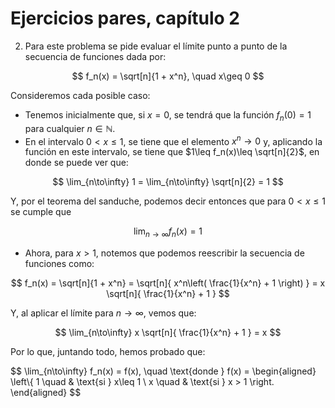 # Ejercicios pares, capítulo 2

2. Para este problema se pide evaluar el límite punto a punto de la secuencia de funciones dada por:

$$ f_n(x) = \sqrt[n]{1 + x^n}, \quad x\geq 0 $$

Consideremos cada posible caso:

* Tenemos inicialmente que, si $x=0$, se tendrá que la función $f_n(0)=1$ para cualquier $n\in\mathbb{N}$.
* En el intervalo $0 < x \leq 1$, se tiene que el elemento $x^n \to 0$ y, aplicando la función en este intervalo, se tiene que $1\leq f_n(x)\leq \sqrt[n]{2}$, en donde se puede ver que:

$$ \lim_{n\to\infty} 1 = \lim_{n\to\infty} \sqrt[n]{2} = 1 $$

Y, por el teorema del sanduche, podemos decir entonces que para $0 < x \leq 1$ se cumple que

$$ \lim_{n\to\infty} f_n(x) = 1 $$

* Ahora, para $x>1$, notemos que podemos reescribir la secuencia de funciones como:

$$ f_n(x) = \sqrt[n]{1 + x^n} = \sqrt[n]{ x^n\left( \frac{1}{x^n} + 1 \right) } = x \sqrt[n]{ \frac{1}{x^n} + 1 } $$

Y, al aplicar el límite para $n\to\infty$, vemos que:

$$ \lim_{n\to\infty} x \sqrt[n]{ \frac{1}{x^n} + 1 } = x $$

Por lo que, juntando todo, hemos probado que:

$$ \lim_{n\to\infty} f_n(x) = f(x), \quad \text{donde } f(x) =
\begin{aligned}
    \left\\{
        1 \quad & \text{si } x\leq 1 \\
        x \quad & \text{si } x > 1
    \right.
\end{aligned}
$$